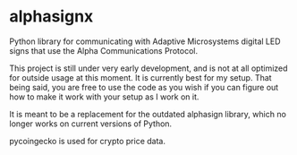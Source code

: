 # alphasignx
Python library for communicating with Adaptive Microsystems digital LED signs that use the Alpha Communications Protocol.


This project is still under very early development, and is not at all optimized for outside usage at this moment. It is currently best for my setup. That being said, you are free to use the code as you wish if you can figure out how to make it work with your setup as I work on it.

It is meant to be a replacement for the outdated alphasign library, which no longer works on current versions of Python.



pycoingecko is used for crypto price data.
